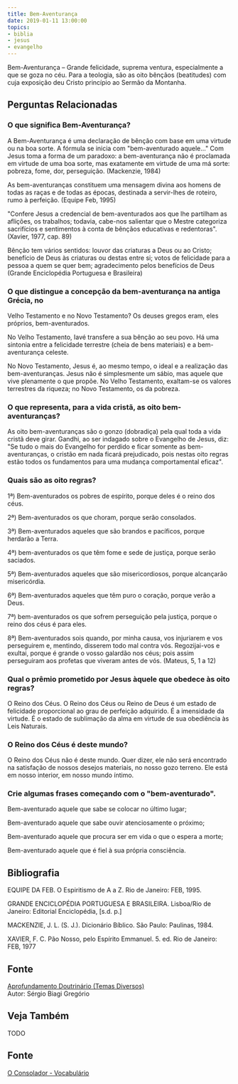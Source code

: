 ```yaml
---
title: Bem-Aventurança
date: 2019-01-11 13:00:00
topics:
- biblia
- jesus
- evangelho
---
```


Bem-Aventurança – Grande felicidade, suprema ventura, especialmente
a que se goza no céu. Para a teologia, são as oito bênçãos
(beatitudes) com cuja exposição deu Cristo princípio ao Sermão da
Montanha.

## Perguntas Relacionadas

### O que significa Bem-Aventurança?
A Bem-Aventurança é uma declaração de bênção com base em uma virtude ou
na boa sorte. A fórmula se inicia com "bem-aventurado aquele..." Com
Jesus toma a forma de um paradoxo: a bem-aventurança não é proclamada em
virtude de uma boa sorte, mas exatamente em virtude de uma má sorte:
pobreza, fome, dor, perseguição. (Mackenzie, 1984)

As bem-aventuranças constituem uma mensagem divina aos homens de todas
as raças e de todas as épocas, destinada a servir-lhes de roteiro, rumo
à perfeição. (Equipe Feb, 1995)

"Confere Jesus a credencial de bem-aventurados aos que lhe partilham as
aflições, os trabalhos; todavia, cabe-nos salientar que o Mestre
categoriza sacrifícios e sentimentos à conta de bênçãos educativas e
redentoras". (Xavier, 1977, cap. 89)

Bênção tem vários sentidos: louvor das criaturas a Deus ou ao
Cristo; benefício de Deus às criaturas ou destas entre si; votos de
felicidade para a pessoa a quem se quer bem; agradecimento pelos
benefícios de Deus (Grande Enciclopédia Portuguesa e Brasileira)

### O que distingue a concepção da bem-aventurança na antiga Grécia, no
Velho Testamento e no Novo Testamento?
Os deuses gregos eram, eles próprios, bem-aventurados.

No Velho Testamento, Iavé transfere a sua bênção ao seu povo. Há uma
sintonia entre a felicidade terrestre (cheia de bens materiais) e a
bem-aventurança celeste.

No Novo Testamento, Jesus é, ao mesmo tempo, o ideal e a realização das
bem-aventuranças. Jesus não é simplesmente um sábio, mas aquele que vive
plenamente o que propõe. No Velho Testamento, exaltam-se os valores
terrestres da riqueza; no Novo Testamento, os da pobreza.

### O que representa, para a vida cristã, as oito bem-aventuranças?
As oito bem-aventuranças são o gonzo (dobradiça) pela qual toda a vida
cristã deve girar. Gandhi, ao ser indagado sobre o Evangelho de Jesus,
diz: "Se tudo o mais do Evangelho for perdido e ficar somente as
bem-aventuranças, o cristão em nada ficará prejudicado, pois nestas oito
regras estão todos os fundamentos para uma mudança comportamental
eficaz".

### Quais são as oito regras?
1ª) Bem-aventurados os pobres de espírito, porque deles é o reino dos
céus.

2ª) Bem-aventurados os que choram, porque serão consolados.

3ª) Bem-aventurados aqueles que são brandos e pacíficos, porque herdarão
a Terra.

4ª) bem-aventurados os que têm fome e sede de justiça, porque serão
saciados.

5ª) Bem-aventurados aqueles que são misericordiosos, porque alcançarão
misericórdia.

6ª) Bem-aventurados aqueles que têm puro o coração, porque verão a Deus.

7ª) bem-aventurados os que sofrem perseguição pela justiça, porque o
reino dos céus é para eles.

8ª) Bem-aventurados sois quando, por minha causa, vos injuriarem e vos
perseguirem e, mentindo, disserem todo mal contra vós. Regozijai-vos e
exultai, porque é grande o vosso galardão nos céus; pois assim
perseguiram aos profetas que viveram antes de vós. (Mateus, 5, 1 a 12)

### Qual o prêmio prometido por Jesus àquele que obedece às oito regras?
O Reino dos Céus. O Reino dos Céus ou Reino de Deus é um estado de
felicidade proporcional ao grau de perfeição adquirido. É a imensidade
da virtude. É o estado de sublimação da alma em virtude de sua
obediência às Leis Naturais.

### O Reino dos Céus é deste mundo?
O Reino dos Céus não é deste mundo. Quer dizer, ele não será encontrado
na satisfação de nossos desejos materiais, no nosso gozo terreno. Ele
está em nosso interior, em nosso mundo íntimo.

### Crie algumas frases começando com o "bem-aventurado".

Bem-aventurado aquele que sabe se colocar no último lugar;

Bem-aventurado aquele que sabe ouvir atenciosamente o próximo;

Bem-aventurado aquele que procura ser em vida o que o espera a morte;

Bem-aventurado aquele que é fiel à sua própria consciência.




## Bibliografia

EQUIPE DA FEB. O Espiritismo de A a Z. Rio de Janeiro: FEB, 1995.

GRANDE ENCICLOPÉDIA PORTUGUESA E BRASILEIRA. Lisboa/Rio de Janeiro:
Editorial Enciclopédia, \[s.d. p.\]

MACKENZIE, J. L. (S. J.). Dicionário Bíblico. São Paulo: Paulinas,
1984.

XAVIER, F. C. Pão Nosso, pelo Espírito Emmanuel. 5. ed. Rio de
Janeiro: FEB, 1977

## Fonte
[Aprofundamento Doutrinário (Temas Diversos)](https://sites.google.com/view/aprofundamentodoutrinario/bem-aventuranças-as)  
Autor: Sérgio Biagi Gregório

## Veja Também
TODO

## Fonte
[O Consolador - Vocabulário](http://www.oconsolador.com.br/linkfixo/vocabulario/principal.html)

